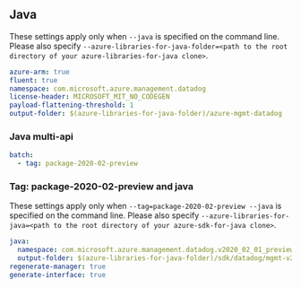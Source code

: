 ## Java

These settings apply only when `--java` is specified on the command line.
Please also specify `--azure-libraries-for-java-folder=<path to the root directory of your azure-libraries-for-java clone>`.

``` yaml $(java)
azure-arm: true
fluent: true
namespace: com.microsoft.azure.management.datadog
license-header: MICROSOFT_MIT_NO_CODEGEN
payload-flattening-threshold: 1
output-folder: $(azure-libraries-for-java-folder)/azure-mgmt-datadog
```

### Java multi-api

``` yaml $(java) && $(multiapi)
batch:
  - tag: package-2020-02-preview
```

### Tag: package-2020-02-preview and java

These settings apply only when `--tag=package-2020-02-preview --java` is specified on the command line.
Please also specify `--azure-libraries-for-java=<path to the root directory of your azure-sdk-for-java clone>`.

``` yaml $(tag) == 'package-2020-02-preview' && $(java) && $(multiapi)
java:
  namespace: com.microsoft.azure.management.datadog.v2020_02_01_preview
  output-folder: $(azure-libraries-for-java-folder)/sdk/datadog/mgmt-v2020_02_01_preview
regenerate-manager: true
generate-interface: true
```